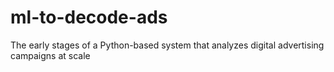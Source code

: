 # ml-to-decode-ads
The early stages of a Python-based system that analyzes digital advertising campaigns at scale
